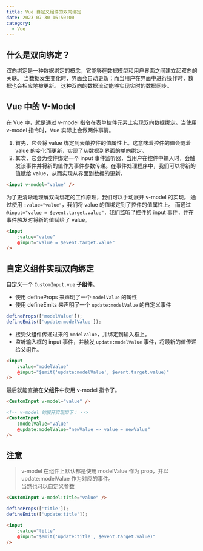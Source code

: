 ```yaml
---
title: Vue 自定义组件的双向绑定
date: 2023-07-30 16:50:00
category:
  - Vue
---
```


## 什么是双向绑定？
双向绑定是一种数据绑定的概念，它能够在数据模型和用户界面之间建立起双向的关联。
当数据发生变化时，界面会自动更新；而当用户在界面中进行操作时，数据也会相应地被更新。
这种双向的数据流动能够实现实时的数据同步。

## Vue 中的 V-Model

在 Vue 中，就是通过 v-model 指令在表单控件元素上实现双向数据绑定。当使用 v-model 指令时，Vue 实际上会做两件事情。
1. 首先，它会将 value 绑定到表单控件的值属性上。这意味着控件的值会随着 value 的变化而更新，实现了从数据到界面的单向绑定。
2. 其次，它会为控件绑定一个 input 事件监听器，当用户在控件中输入时，会触发该事件并将新的值作为事件参数传递。在事件处理程序中，我们可以将新的值赋给 value，从而实现从界面到数据的更新。

```html
<input v-model="value" />
```

为了更清晰地理解双向绑定的工作原理，我们可以手动展开 v-model 的实现。
通过使用 `:value="value"`，我们将 value 的值绑定到了控件的值属性上。
而通过 `@input="value = $event.target.value"`，我们监听了控件的 input 事件，并在事件触发时将新的值赋给了 value。
```html
<input
	:value="value"
	@input="value = $event.target.value"
/>
```

## 自定义组件实现双向绑定

自定义一个 `CustomInput.vue` **子组件**。

- 使用 defineProps 来声明了一个 `modelValue` 的属性
- 使用 defineEmits 来声明了一个 `update:modelValue` 的自定义事件

```js
defineProps(['modelValue']);
defineEmits(['update:modelValue']);
```

- 接受父组件传递过来的 `modelValue`，并绑定到输入框上。
- 监听输入框的 input 事件，并触发 `update:modelValue` 事件，将最新的值传递给父组件。

```html
<input
    :value="modelValue"
    @input="$emit('update:modelValue', $event.target.value)"
/>
```

最后就能直接在**父组件**中使用 v-model 指令了。

```html
<CustomInput v-model="value" />

<!-- v-model 的展开实现如下： -->
<CustomInput
	:modelValue="value"
	@update:modelValue="newValue => value = newValue"
/>
```

## 注意
> v-model 在组件上默认都是使用 modelValue 作为 prop，并以 update:modelValue 作为对应的事件。  
> 当然也可以自定义参数

```html
<CustomInput v-model:title="value" />
```

```js
defineProps(['title']);
defineEmits(['update:title']);
```

```html
<input
	:value="title"
	@input="$emit('update:title', $event.target.value)"
/>
```